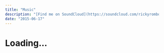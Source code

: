 ```yaml
---
title: "Music"
description: "[Find me on SoundCloud](https://soundcloud.com/rickyrombo)"
date: "2015-06-17"
---
```

# Loading...